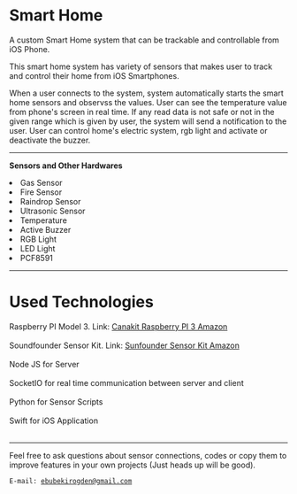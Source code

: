 # Smart Home

  
  A custom Smart Home system that can be trackable and controllable from iOS Phone.
  
  This smart home system has variety of sensors that makes user to track and control their home from iOS Smartphones.
  
  When a user connects to the system, system automatically starts the smart home sensors and observss the values. User can see the temperature value from phone's screen in real time. If any read data is not safe or not in the given range which is given by user, the system will send a notification to the user. User can control home's electric system, rgb light and activate or deactivate the buzzer. 
  
  <hr>
  
  <b> Sensors and Other Hardwares</b>
  
  <li>Gas Sensor</li>
  <li>Fire Sensor</li>
  <li>Raindrop Sensor</li>
  <li>Ultrasonic Sensor</li>
  <li>Temperature</li>
  <li>Active Buzzer</li>
  <li>RGB Light</li>
  <li>LED Light</li>
  <li>PCF8591</li>
  
  
  <hr>
  
 # Used Technologies
  <summary>Raspberry PI Model 3. Link: <a href="https://www.amazon.com/gp/product/B01C6Q4GLE/ref=oh_aui_detailpage_o09_s00?ie=UTF8&psc=1">Canakit Raspberry PI 3 Amazon</a></summary><br>
<summary>Soundfounder Sensor Kit. Link: <a href="https://www.amazon.com/gp/product/B014PF05ZA/ref=oh_aui_detailpage_o00_s00?ie=UTF8&psc=1">Sunfounder Sensor Kit Amazon</a></summary><br>
<summary>Node JS for Server</summary><br>
<summary>SocketIO for real time communication between server and client</summary><br>
<summary>Python for Sensor Scripts</summary><br>
<summary>Swift for iOS Application</summary><br>

  
  <hr>
  Feel free to ask questions about sensor connections, codes or copy them to improve features in your own projects (Just heads up will be good).
  
  <code>E-mail: ebubekirogden@gmail.com</code>
  
  
